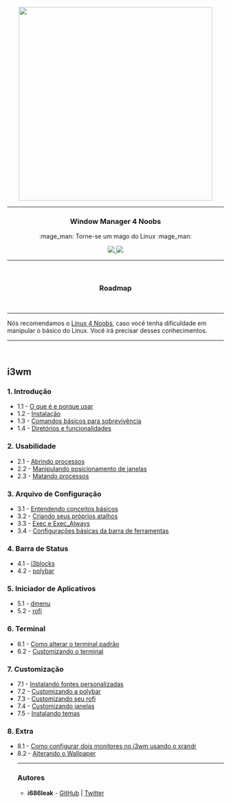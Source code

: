 <p align="center">
	<img src="https://user-images.githubusercontent.com/41551840/81976939-a5dacb00-95ff-11ea-814f-e47156215a93.png" height="450">
</p>


___

<p align="center">
	<h3 align="center">Window Manager 4 Noobs</h3>
	<p align="center">:mage_man: Torne-se um mago do Linux :mage_man:</p>
</p>

<p align="center">
	<a target="__blank" href="#">
	  <img src="https://img.shields.io/badge/status-in progress-red?&style=for-the-badge"/>
	  <img src="https://img.shields.io/badge/license-mit-blue?&style=for-the-badge"/>
	</a>
</p>

___

<br>

<h3 align="center">Roadmap</h3>

<br>

<hr>

<p>Nós recomendamos o <a href="https://github.com/lucashe4rt/linux4noobs">Linux 4 Noobs</a>, caso você tenha dificuldade em manipular o básico do Linux. Você irá precisar desses conhecimentos.</p>

<hr>

<br>

<h2>i3wm</h2>

<h3>1. Introdução</h3>
<ul>
  <li>1.1 - <a href="4noobsDocs/01 - Introdução/1.1-O_que_e_e_porque_usar.md">O que é e porque usar</a></li>
  <li>1.2 - <a href="4noobsDocs/01 - Introdução/1.2-Instalacao.md">Instalação</a></li>
  <li>1.3 - <a href="4noobsDocs/01 - Introdução/1.3-Comandos_sobrevivencia.md">Comandos básicos para sobrevivência</a></li>
  <li>1.4 - <a href="4noobsDocs/01 - Introdução/1.4-Diretorios_e_funcionalidades.md">Diretórios e funcionalidades</a></li>  
</ul>

<h3>2. Usabilidade</h3>
<ul>
  <li>2.1 - <a href="4noobsDocs/02 - Usabilidade/2.1-Abrindo_processos.md">Abrindo processos</a></li>
  <li>2.2 - <a href="4noobsDocs/02 - Usabilidade/2.2-Manipulando_janelas.md">Manipulando posicionamento de janelas</a></li>
  <li>2.3 - <a href="4noobsDocs/02 - Usabilidade/2.3-Matando_processos.md">Matando processos</a></li>
</ul>

<h3>3. Arquivo de Configuração</h3>
<ul>
  <li>3.1 - <a href="4noobsDocs/03 - Arquivo config/3.1-Entendendo_basicos.md">Entendendo conceitos básicos</a></li>
  <li>3.2 - <a href="4noobsDocs/03 - Arquivo config/3.2-Criando_atalhos.md">Criando seus próprios atalhos</a></li>
  <li>3.3 - <a href="4noobsDocs/03 - Arquivo config/3.3-exec_e_exec_always.md">Exec e Exec_Always</a></li>
  <li>3.4 - <a href="4noobsDocs/03 - Arquivo config/3.4-Configuracoes_basicas.md">Configurações básicas da barra de ferramentas</a></li>
</ul>

<h3>4. Barra de Status</h3>
<ul>
  <li>4.1 - <a href="4noobsDocs/04 - Barra de Status/4.1-i3blocks.md">i3blocks</a></li>
  <li>4.2 - <a href="4noobsDocs/04 - Barra de Status/4.2-polybar.md">polybar</a></li>
</ul>

<h3>5. Iniciador de Aplicativos</h3>
<ul>
  <li>5.1 - <a href="4noobsDocs/05 - Iniciador de Aplicativos/5.1-dmenu.md">dmenu</a></li>
  <li>5.2 - <a href="4noobsDocs/05 - Iniciador de Aplicativos/5.2-rofi.md">rofi</a></li>
</ul>

<h3>6. Terminal</h3>
<ul>
  <li>6.1 - <a href="4noobsDocs/06 - Terminal/6.1-Alterando_terminal.md">Como alterar o terminal padrão</a></li>
  <li>6.2 - <a href="4noobsDocs/06 - Terminal/6.2-Customizando_terminal.md">Customizando o terminal</a></li>
</ul>

<h3>7. Customização</h3>
<ul>
  <li>7.1 - <a href="4noobsDocs/07 - Customização/7.1-Instalando_fontes.md">Instalando fontes personalizadas</a></li>
  <li>7.2 - <a href="4noobsDocs/07 - Customização/7.2-Customizando_polybar.md">Customizando a polybar</a></li>
  <li>7.3 - <a href="4noobsDocs/07 - Customização/7.3-Customizando_rofi.md">Customizando seu rofi</a></li>
  <li>7.4 - <a href="4noobsDocs/07 - Customização/7.4-Customizando_janelas.md">Customizando janelas</a></li>
  <li>7.5 - <a href="4noobsDocs/07 - Customização/7.5-Instalando_temas.md">Instalando temas</a></li>
</ul>

<h3>8. Extra</h3>
<ul>
  <li>8.1 - <a href="4noobsDocs/08 - Extra/8.1-xrandr.md">Como configurar dois monitores no i3wm usando o xrandr</a></li>
  <li>8.2 - <a href="4noobsDocs/08 - Extra/8.2-Alterando_wallpapers.md">Alterando o Wallpaper</a></li>
<hr>

<h3>Autores</h3>

<ul>
<li><b>i686leak</b> - <a href="https://github.com/i686leak" target="__blank">GitHub</a> | <a href="https://twitter.com/i686leak" target="__blank">Twitter</a></li>
</ul>
